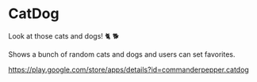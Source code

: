 # CatDog
Look at those cats and dogs! 🐈 🐕

Shows a bunch of random cats and dogs and users can set favorites. 

https://play.google.com/store/apps/details?id=commanderpepper.catdog

